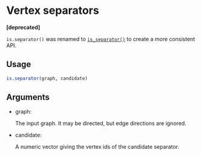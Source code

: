 # Vertex separators

**\[deprecated\]**

`is.separator()` was renamed to
[`is_separator()`](https://r.igraph.org/reference/is_separator.md) to
create a more consistent API.

## Usage

``` r
is.separator(graph, candidate)
```

## Arguments

- graph:

  The input graph. It may be directed, but edge directions are ignored.

- candidate:

  A numeric vector giving the vertex ids of the candidate separator.
